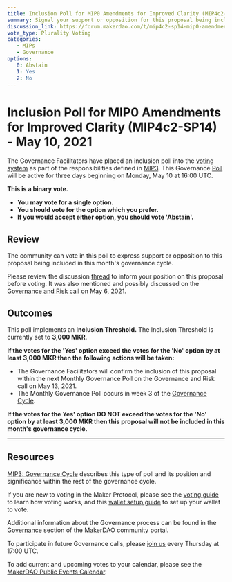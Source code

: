 ```yaml
---
title: Inclusion Poll for MIP0 Amendments for Improved Clarity (MIP4c2-SP14) - May 10, 2021
summary: Signal your support or opposition for this proposal being included in this month's governance cycle. 
discussion_link: https://forum.makerdao.com/t/mip4c2-sp14-mip0-amendments/7260
vote_type: Plurality Voting
categories:
   - MIPs
   - Governance
options:
   0: Abstain
   1: Yes
   2: No
---
```

# Inclusion Poll for MIP0 Amendments for Improved Clarity (MIP4c2-SP14) - May 10, 2021

The Governance Facilitators have placed an inclusion poll into the [voting system](https://vote.makerdao.com/polling) as part of the responsibilities defined in [MIP3](https://mips.makerdao.com/mips/details/60626de7e65b747f996b3d4e). This Governance [Poll](https://community-development.makerdao.com/en/learn/governance/on-chain-gov) will be active for three days beginning on Monday, May 10 at 16:00 UTC.

**This is a binary vote.** 
- **You may vote for a single option.** 
- **You should vote for the option which you prefer.**
- **If you would accept either option, you should vote 'Abstain'.**

## Review

The community can vote in this poll to express support or opposition to this proposal being included in this month's governance cycle.

Please review the discussion [thread](https://forum.makerdao.com/t/mip4c2-sp14-mip0-amendments/7260) to inform your position on this proposal before voting. It was also mentioned and possibly discussed on the [Governance and Risk call](https://forum.makerdao.com/t/agenda-discussion-scientific-governance-and-risk-140-thursday-may-6-17-00-utc/7792) on May 6, 2021.

## Outcomes

This poll implements an **Inclusion Threshold.** The Inclusion Threshold is currently set to **3,000 MKR**.

**If the votes for the 'Yes' option exceed the votes for the 'No' option by at least 3,000 MKR then the following actions will be taken:**
* The Governance Facilitators will confirm the inclusion of this proposal within the next Monthly Governance Poll on the Governance and Risk call on May 13, 2021. 
* The Monthly Governance Poll occurs in week 3 of the [Governance Cycle](https://mips.makerdao.com/mips/details/60626de7e65b747f996b3d4e#week-by-week-breakdown-of-the-monthly-governance-cycle).

**If the votes for the Yes' option DO NOT exceed the votes for the 'No' option by at least 3,000 MKR then this proposal will not be included in this month's governance cycle.**

---

## Resources

[MIP3: Governance Cycle](https://mips.makerdao.com/mips/details/60626de7e65b747f996b3d4e#week-by-week-breakdown-of-the-monthly-governance-cycle) describes this type of poll and its position and significance within the rest of the governance cycle.

If you are new to voting in the Maker Protocol, please see the [voting guide](https://community-development.makerdao.com/en/learn/governance/how-voting-works/) to learn how voting works, and this [wallet setup guide](https://community-development.makerdao.com/en/learn/governance/voting-setup/) to set up your wallet to vote.

Additional information about the Governance process can be found in the [Governance](https://community-development.makerdao.com/en/learn/governance) section of the MakerDAO community portal.

To participate in future Governance calls, please [join us](https://github.com/makerdao/community/tree/master/governance/governance-and-risk-meetings) every Thursday at 17:00 UTC.

To add current and upcoming votes to your calendar, please see the [MakerDAO Public Events Calendar](https://calendar.google.com/calendar/embed?src=makerdao.com_3efhm2ghipksegl009ktniomdk%40group.calendar.google.com&ctz=UTC&mode=week&showCalendars=0&showPrint=0).
